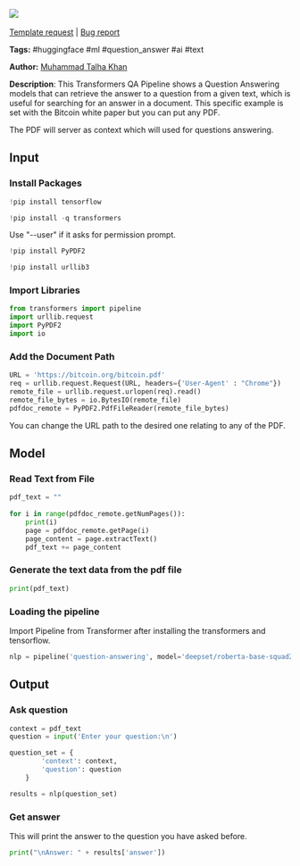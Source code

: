<a href="https://app.naas.ai/user-redirect/naas/downloader?url=https://raw.githubusercontent.com/jupyter-naas/awesome-notebooks/master/Hugging%20Face/Hugging_Face_Question_Answering_from_PDF.ipynb" target="_parent"><img src="https://naasai-public.s3.eu-west-3.amazonaws.com/open_in_naas.svg"/></a><br><br><a href="https://github.com/jupyter-naas/awesome-notebooks/issues/new?assignees=&labels=&template=template-request.md&title=Tool+-+Action+of+the+notebook+">Template request</a> | <a href="https://github.com/jupyter-naas/awesome-notebooks/issues/new?assignees=&labels=bug&template=bug_report.md&title=Hugging+Face+-+Question+Answering+from+PDF:+Error+short+description">Bug report</a>

**Tags:** #huggingface #ml #question_answer #ai #text

**Author:** [Muhammad Talha Khan](https://www.linkedin.com/in/muhtalhakhan/)

**Description**: This Transformers QA Pipeline shows a Question Answering models that can retrieve the answer to a question from a given text, which is useful for searching for an answer in a document. This specific example is set with the Bitcoin white paper but you can put any PDF.

The PDF will server as context which will used for questions answering.

## Input

### Install Packages


```python
!pip install tensorflow
```


```python
!pip install -q transformers
```

Use "--user" if it asks for permission prompt.


```python
!pip install PyPDF2
```


```python
!pip install urllib3
```

### Import Libraries



```python
from transformers import pipeline
import urllib.request
import PyPDF2
import io
```

### Add the Document Path


```python
URL = 'https://bitcoin.org/bitcoin.pdf'
req = urllib.request.Request(URL, headers={'User-Agent' : "Chrome"})
remote_file = urllib.request.urlopen(req).read()
remote_file_bytes = io.BytesIO(remote_file)
pdfdoc_remote = PyPDF2.PdfFileReader(remote_file_bytes)
```

You can change the URL path to the desired one relating to any of the PDF.

## Model

### Read Text from File


```python
pdf_text = ""    
    
for i in range(pdfdoc_remote.getNumPages()):
    print(i)
    page = pdfdoc_remote.getPage(i)
    page_content = page.extractText()
    pdf_text += page_content    
```

### Generate the text data from the pdf file 


```python
print(pdf_text)
```

### Loading the pipeline
Import Pipeline from Transformer after installing the transformers and tensorflow.


```python
nlp = pipeline('question-answering', model='deepset/roberta-base-squad2', tokenizer='deepset/roberta-base-squad2')
```

## Output

### Ask question


```python
context = pdf_text 
question = input('Enter your question:\n')

question_set = {
        'context': context,
        'question': question
    }

results = nlp(question_set)
```



### Get answer

This will print the answer to the question you have asked before.


```python
print("\nAnswer: " + results['answer'])
```
